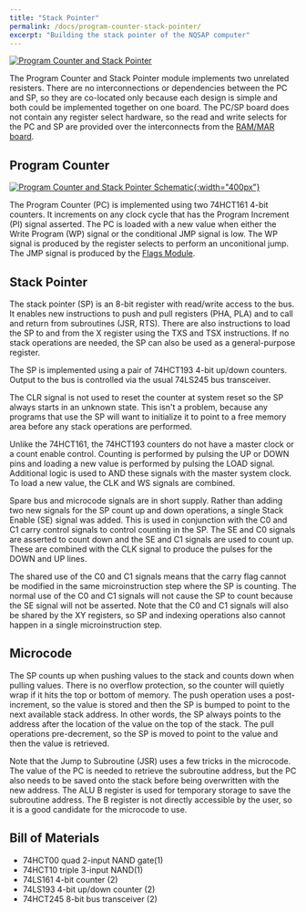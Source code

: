 ```yaml
---
title: "Stack Pointer"
permalink: /docs/program-counter-stack-pointer/
excerpt: "Building the stack pointer of the NQSAP computer"
---
```


[![Program Counter and Stack Pointer](../../assets/images/pc-sp-500.jpg "program counter and stack pointer build")](../../assets/images/pc-sp.jpg)

The Program Counter and Stack Pointer module implements two unrelated resisters.  There
are no interconnections or dependencies between the PC and SP, so they are co-located only
because each design is simple and both could be implemented together on one board.  The
PC/SP board does not contain any register select hardware, so the read and write selects
for the PC and SP are provided over the interconnects from the
[RAM/MAR board](docs/ram-mar).

## Program Counter

[![Program Counter and Stack Pointer Schematic](../../assets/images/pc-sp-schematic.png "program counter and stack pointer"){:width="400px"}](../../assets/images/pc-sp-schematic.png)

The Program Counter (PC) is implemented using two 74HCT161 4-bit counters.  It increments
on any clock cycle that has the Program Increment (PI) signal asserted.  The PC is loaded
with a new value when either the Write Program (WP) signal or the conditional JMP signal
is low. The WP signal is produced by the register selects to perform an unconitional jump.
The JMP signal is produced by the [Flags Module](docs/flags).

## Stack Pointer

The stack pointer (SP) is an 8-bit register with read/write access to the bus.  It enables
new instructions to push and pull registers (PHA, PLA) and to call and return from
subroutines (JSR, RTS).  There are also instructions to load the SP to and from the X
register using the TXS and TSX instructions.  If no stack operations are needed, the SP
can also be used as a general-purpose register.

The SP is implemented using a pair of 74HCT193 4-bit up/down counters.  Output to the bus is controlled via the usual 74LS245 bus transceiver.

The CLR signal is not used to reset the counter at system reset so the SP always starts in
an unknown state.  This isn't a problem, because any programs that use the SP will want to
initialize it to point to a free memory area before any stack operations are performed.

Unlike the 74HCT161, the 74HCT193 counters do not have a master clock or a count enable
control.  Counting is performed by pulsing the UP or DOWN pins and loading a new value is
performed by pulsing the LOAD signal.  Additional logic is used to AND these signals with
the master system clock.  To load a new value, the CLK and WS signals are combined.

Spare bus and microcode signals are in short supply.  Rather than adding two new signals
for the SP count up and down operations, a single Stack Enable (SE) signal was added.
This is used in conjunction with the C0 and C1 carry control signals to control counting
in the SP. The SE and C0 signals are asserted to count down and the SE and C1 signals are
used to count up.  These are combined with the CLK signal to produce the pulses for the
DOWN and UP lines.

The shared use of the C0 and C1 signals means that the carry flag cannot be modified in
the same microinstruction step where the SP is counting.  The normal use of the C0 and C1
signals will not cause the SP to count because the SE signal will not be asserted.  Note
that the C0 and C1 signals will also be shared by the XY registers, so SP and indexing
operations also cannot happen in a single microinstruction step.

## Microcode

The SP counts up when pushing values to the stack and counts down when pulling values.
There is no overflow protection, so the counter will quietly wrap if it hits the top
or bottom of memory.  The push operation uses a post-increment, so the value is stored and
then the SP is bumped to point to the next available stack address.  In other words, the
SP always points to the address after the location of the value on the top of the stack.
The pull operations pre-decrement, so the SP is moved to point to the value and then the
value is retrieved.

Note that the Jump to Subroutine (JSR) uses a few tricks in the microcode.  The value of
the PC is needed to retrieve the subroutine address, but the PC also needs to be saved
onto the stack before being overwritten with the new address.  The ALU B register is used
for temporary storage to save the subroutine address.  The B register is not directly
accessible by the user, so it is a good candidate for the microcode to use.

## Bill of Materials

* 74HCT00 quad 2-input NAND gate(1)
* 74HCT10 triple 3-input NAND(1)
* 74LS161 4-bit counter (2)
* 74LS193 4-bit up/down counter (2)
* 74HCT245 8-bit bus transceiver (2)
